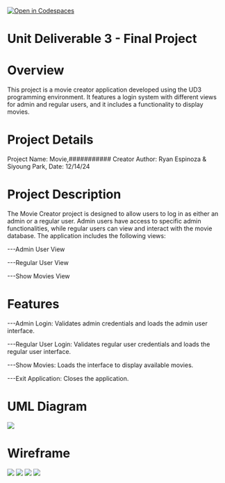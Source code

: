 [![Open in Codespaces](https://classroom.github.com/assets/launch-codespace-2972f46106e565e64193e422d61a12cf1da4916b45550586e14ef0a7c637dd04.svg)](https://classroom.github.com/open-in-codespaces?assignment_repo_id=17479406)
# Unit Deliverable 3 - Final Project

<h1>Overview</h1>
    This project is a movie creator application developed using the UD3 programming environment. 
    It features a login system with different views for admin and regular users, and it includes a functionality to display movies.

<h1>Project Details</h1>
Project Name: Movie,###########
Creator Author: Ryan Espinoza & Siyoung Park, 
Date: 12/14/24

<h1>Project Description</h1>
    The Movie Creator project is designed to allow users to log in as either an admin or a regular user.
    Admin users have access to specific admin functionalities, while regular users can view and interact with the movie database. 
    The application includes the following views:

---Admin User View

---Regular User View

---Show Movies View

<h1>Features</h1>
---Admin Login: Validates admin credentials and loads the admin user interface.

---Regular User Login: Validates regular user credentials and loads the regular user interface.

---Show Movies: Loads the interface to display available movies.

---Exit Application: Closes the application.

<h1>UML Diagram</h1>
<img src="Screenshot%202024-12-14%20112404.png">
<h1>Wireframe</h1>
<img src="Screenshot%202024-12-14%20105641.png">
<img src="Screenshot%202024-12-14%20105706.png">
<img src="Screenshot%202024-12-14%20105715.png">
<img src="Screenshot%202024-12-14%20105848.png">



